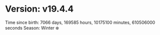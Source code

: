 # Version: v19.4.4
Time since birth: 7066 days, 169585 hours, 10175100 minutes, 610506000 seconds
Season: Winter ❄️
